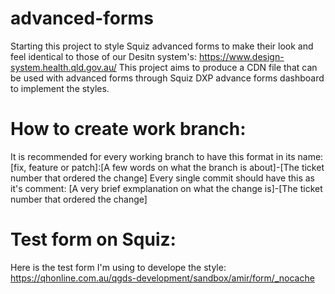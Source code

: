 # advanced-forms
Starting this project to style Squiz advanced forms to make their look and feel identical to those of our Desitn system's: https://www.design-system.health.qld.gov.au/
This project aims to produce a CDN file that can be used with advanced forms through Squiz DXP advance forms dashboard to implement the styles. 


# How to create work branch: 
It is recommended for every working branch to have this format in its name: 
[fix, feature or patch]:[A few words on what the branch is about]-[The ticket number that ordered the change]
Every single commit should have this as it's comment: [A very brief exmplanation on what the change is]-[The ticket number that ordered the change]

# Test form on Squiz:
Here is the test form I'm using to develope the style: https://qhonline.com.au/qgds-development/sandbox/amir/form/_nocache